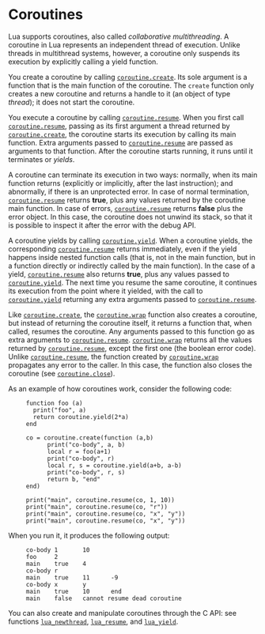 # Coroutines

Lua supports coroutines, also called *collaborative multithreading*. A
coroutine in Lua represents an independent thread of execution. Unlike
threads in multithread systems, however, a coroutine only suspends its
execution by explicitly calling a yield function.

You create a coroutine by calling
[`coroutine.create`](#pdf-coroutine.create). Its sole argument is a
function that is the main function of the coroutine. The `create`
function only creates a new coroutine and returns a handle to it (an
object of type *thread*); it does not start the coroutine.

You execute a coroutine by calling
[`coroutine.resume`](#pdf-coroutine.resume). When you first call
[`coroutine.resume`](#pdf-coroutine.resume), passing as its first
argument a thread returned by
[`coroutine.create`](#pdf-coroutine.create), the coroutine starts its
execution by calling its main function. Extra arguments passed to
[`coroutine.resume`](#pdf-coroutine.resume) are passed as arguments to
that function. After the coroutine starts running, it runs until it
terminates or *yields*.

A coroutine can terminate its execution in two ways: normally, when its
main function returns (explicitly or implicitly, after the last
instruction); and abnormally, if there is an unprotected error. In case
of normal termination, [`coroutine.resume`](#pdf-coroutine.resume)
returns **true**, plus any values returned by the coroutine main
function. In case of errors, [`coroutine.resume`](#pdf-coroutine.resume)
returns **false** plus the error object. In this case, the coroutine
does not unwind its stack, so that it is possible to inspect it after
the error with the debug API.

A coroutine yields by calling [`coroutine.yield`](#pdf-coroutine.yield).
When a coroutine yields, the corresponding
[`coroutine.resume`](#pdf-coroutine.resume) returns immediately, even if
the yield happens inside nested function calls (that is, not in the main
function, but in a function directly or indirectly called by the main
function). In the case of a yield,
[`coroutine.resume`](#pdf-coroutine.resume) also returns **true**, plus
any values passed to [`coroutine.yield`](#pdf-coroutine.yield). The next
time you resume the same coroutine, it continues its execution from the
point where it yielded, with the call to
[`coroutine.yield`](#pdf-coroutine.yield) returning any extra arguments
passed to [`coroutine.resume`](#pdf-coroutine.resume).

Like [`coroutine.create`](#pdf-coroutine.create), the
[`coroutine.wrap`](#pdf-coroutine.wrap) function also creates a
coroutine, but instead of returning the coroutine itself, it returns a
function that, when called, resumes the coroutine. Any arguments passed
to this function go as extra arguments to
[`coroutine.resume`](#pdf-coroutine.resume).
[`coroutine.wrap`](#pdf-coroutine.wrap) returns all the values returned
by [`coroutine.resume`](#pdf-coroutine.resume), except the first one
(the boolean error code). Unlike
[`coroutine.resume`](#pdf-coroutine.resume), the function created by
[`coroutine.wrap`](#pdf-coroutine.wrap) propagates any error to the
caller. In this case, the function also closes the coroutine (see
[`coroutine.close`](#pdf-coroutine.close)).

As an example of how coroutines work, consider the following code:

         function foo (a)
           print("foo", a)
           return coroutine.yield(2*a)
         end
         
         co = coroutine.create(function (a,b)
               print("co-body", a, b)
               local r = foo(a+1)
               print("co-body", r)
               local r, s = coroutine.yield(a+b, a-b)
               print("co-body", r, s)
               return b, "end"
         end)
         
         print("main", coroutine.resume(co, 1, 10))
         print("main", coroutine.resume(co, "r"))
         print("main", coroutine.resume(co, "x", "y"))
         print("main", coroutine.resume(co, "x", "y"))

When you run it, it produces the following output:

         co-body 1       10
         foo     2
         main    true    4
         co-body r
         main    true    11      -9
         co-body x       y
         main    true    10      end
         main    false   cannot resume dead coroutine

You can also create and manipulate coroutines through the C API: see
functions [`lua_newthread`](#lua_newthread),
[`lua_resume`](#lua_resume), and [`lua_yield`](#lua_yield).

